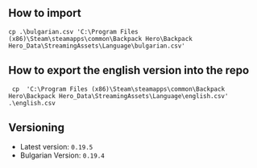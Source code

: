 ## How to import
```shell
cp .\bulgarian.csv 'C:\Program Files (x86)\Steam\steamapps\common\Backpack Hero\Backpack Hero_Data\StreamingAssets\Language\bulgarian.csv'
```

## How to export the english version into the repo

```shell
 cp  'C:\Program Files (x86)\Steam\steamapps\common\Backpack Hero\Backpack Hero_Data\StreamingAssets\Language\english.csv' .\english.csv
```


## Versioning

- Latest version: `0.19.5`
- Bulgarian Version: `0.19.4`


